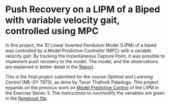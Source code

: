 # Push Recovery on a LIPM of a Biped with variable velocity gait, controlled using MPC

In this project, the 1D Linear Inverted Pendulum Model (LIPM) of a biped was controlled by a Model Predictive Controller (MPC) with a variable velocity gait. By tracking the Instantaneous Capture Point, it was possible to implement push recovery to the model. The model, and the observations are explained in better detail in the [Report](https://github.com/thathvik/Push_Reovery_LIPM_biped/blob/master/Report.pdf).

This is the final project submitted for the course *Optimal and Learning Control* (ME-GY 7973), as done by Tarun Thathvik Paladugu. This project expands on the previous work on [Model Predictive Control](https://github.com/thathvik/optlearningcontrol/blob/master/Series3/Series_3_exercise_1.ipynb) of the LIPM in the Exercise Series 3. The instructions to run/modify the variables are given in the [Notebook file](https://github.com/thathvik/Push_Reovery_LIPM_biped/blob/master/Final_Project.ipynb).
